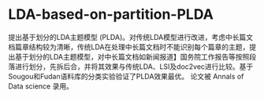 # LDA-based-on-partition-PLDA
提出基于划分的LDA主题模型 (PLDA)。对传统LDA模型进行改进，考虑中长篇文档篇章结构较为清晰，传统LDA在处理中长篇文档时不能识别每个篇章的主题，提出基于划分的LDA主题模型，对中长篇文档如新闻报道】国务院工作报告等按照段落进行划分，先拆后合，并将其效果与传统LDA、LSI及doc2vec进行比较。基于Sougou和Fudan语料库的分类实验验证了PLDA效果最优。
论文被 Annals of Data science 录用。
